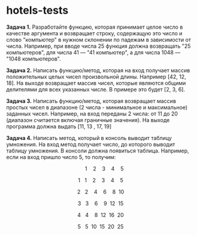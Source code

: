 # hotels-tests
**Задача 1.** Разработайте функцию, которая принимает целое число в качестве
аргумента и возвращает строку, содержащую это число и слово "компьютер" в
нужном склонении по падежам в зависимости от числа. Например, при вводе
числа 25 функция должна возвращать "25 компьютеров", для числа 41 — "41
компьютер", а для числа 1048 — "1048 компьютеров".

**Задача 2.** Написать функцию/метод, которая на вход получает массив
положительных целых чисел произвольной длины.
Например [42, 12, 18]. На выходе возвращает массив чисел, которые являются
общими делителями для всех указанных числе. В примере это будет [2, 3, 6].

**Задача 3.** Написать функцию/метод, которая возвращает массив простых чисел
в диапазоне (2 числа - минимальное и максимальное) заданных чисел.
Например, на вход переданы 2 числа: от 11 до 20 (диапазон считается включая
граничные значения).
На выходе программа должна выдать [11, 13 , 17, 19]

**Задача 4.** Написать метод, который в консоль выводит таблицу умножения. На
вход метод получает число, до которого выводит таблицу умножения. В консоли
должна появиться таблица. Например, если на вход пришло число 5, то
получим:
<p align="center">&nbsp;&nbsp;&nbsp;&nbsp;&nbsp;1&nbsp;&nbsp;&nbsp;&nbsp;2&nbsp;&nbsp;&nbsp;&nbsp;3&nbsp;&nbsp;&nbsp;&nbsp;4&nbsp;&nbsp;&nbsp;&nbsp;5</p>
<p align="center">1&nbsp;&nbsp;&nbsp;1&nbsp;&nbsp;&nbsp;&nbsp;2&nbsp;&nbsp;&nbsp;&nbsp;3&nbsp;&nbsp;&nbsp;&nbsp;4&nbsp;&nbsp;&nbsp;&nbsp;5</p> 
<p align="center">2&nbsp;&nbsp;&nbsp;2&nbsp;&nbsp;&nbsp;&nbsp;4&nbsp;&nbsp;&nbsp;&nbsp;6&nbsp;&nbsp;&nbsp;&nbsp;8&nbsp;&nbsp;10</p>
<p align="center">3&nbsp;&nbsp;&nbsp;3&nbsp;&nbsp;&nbsp;&nbsp;6&nbsp;&nbsp;&nbsp;&nbsp;9&nbsp;&nbsp;12&nbsp;&nbsp;15</p> 
<p align="center">4&nbsp;&nbsp;&nbsp;4&nbsp;&nbsp;&nbsp;&nbsp;8&nbsp;&nbsp;12&nbsp;&nbsp;16&nbsp;&nbsp;20</p>
<p align="center">5&nbsp;&nbsp;&nbsp;5&nbsp;&nbsp;10&nbsp;&nbsp;15&nbsp;&nbsp;20&nbsp;&nbsp;25</p>
